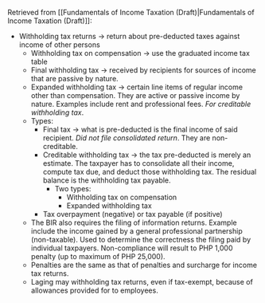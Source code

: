 Retrieved from [[Fundamentals of Income Taxation (Draft)|Fundamentals of Income Taxation (Draft)]]:
- Withholding tax returns -> return about pre-deducted taxes against income of other persons
	- Withholding tax on compensation → use the graduated income tax table
	- Final withholding tax → received by recipients for sources of income that are passive by nature.
	- Expanded withholding tax → certain line items of regular income other than compensation. They are active or passive income by nature. Examples include rent and professional fees. *For creditable withholding tax*.
	- Types:
		- Final tax → what is pre-deducted is the final income of said recipient. *Did not file consolidated return*. They are non-creditable.
		- Creditable withholding tax → the tax pre-deducted is merely an estimate. The taxpayer has to consolidate all their income, compute tax due, and deduct those withholding tax. The residual balance is the withholding tax payable.
			- Two types:
				- Withholding tax on compensation
				- Expanded withholding tax
		- Tax overpayment (negative) or tax payable (if positive)
	- The BIR also requires the filing of information returns. Example include the income gained by a general professional partnership (non-taxable). Used to determine the correctness the filing paid by individual taxpayers. Non-compliance will result to PHP 1,000 penalty (up to maximum of PHP 25,000).
	- Penalties are the same as that of penalties and surcharge for income tax returns.
	- Laging may withholding tax returns, even if tax-exempt, because of allowances provided for to employees.

